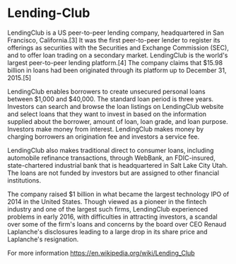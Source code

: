 # Lending-Club

LendingClub is a US peer-to-peer lending company, headquartered in San Francisco, California.[3] It was the first peer-to-peer lender to register its offerings as securities with the Securities and Exchange Commission (SEC), and to offer loan trading on a secondary market. LendingClub is the world's largest peer-to-peer lending platform.[4] The company claims that $15.98 billion in loans had been originated through its platform up to December 31, 2015.[5]

LendingClub enables borrowers to create unsecured personal loans between $1,000 and $40,000. The standard loan period is three years. Investors can search and browse the loan listings on LendingClub website and select loans that they want to invest in based on the information supplied about the borrower, amount of loan, loan grade, and loan purpose. Investors make money from interest. LendingClub makes money by charging borrowers an origination fee and investors a service fee.

LendingClub also makes traditional direct to consumer loans, including automobile refinance transactions, through WebBank, an FDIC-insured, state-chartered industrial bank that is headquartered in Salt Lake City Utah. The loans are not funded by investors but are assigned to other financial institutions.

The company raised $1 billion in what became the largest technology IPO of 2014 in the United States. Though viewed as a pioneer in the fintech industry and one of the largest such firms, LendingClub experienced problems in early 2016, with difficulties in attracting investors, a scandal over some of the firm's loans and concerns by the board over CEO Renaud Laplanche's disclosures leading to a large drop in its share price and Laplanche's resignation.

For more information  https://en.wikipedia.org/wiki/Lending_Club
